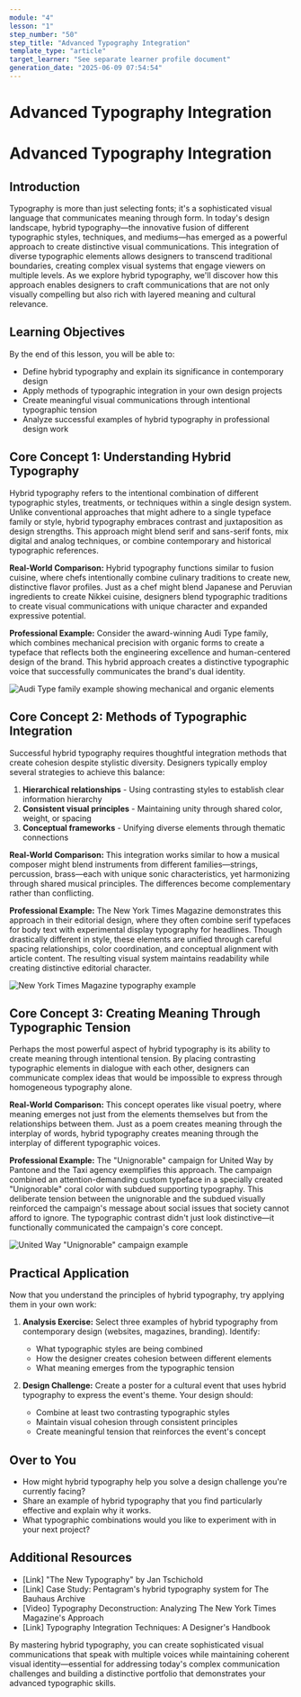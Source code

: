 ```yaml
---
module: "4"
lesson: "1"
step_number: "50"
step_title: "Advanced Typography Integration"
template_type: "article"
target_learner: "See separate learner profile document"
generation_date: "2025-06-09 07:54:54"
---
```


# Advanced Typography Integration

# Advanced Typography Integration

## Introduction

Typography is more than just selecting fonts; it's a sophisticated visual language that communicates meaning through form. In today's design landscape, hybrid typography—the innovative fusion of different typographic styles, techniques, and mediums—has emerged as a powerful approach to create distinctive visual communications. This integration of diverse typographic elements allows designers to transcend traditional boundaries, creating complex visual systems that engage viewers on multiple levels. As we explore hybrid typography, we'll discover how this approach enables designers to craft communications that are not only visually compelling but also rich with layered meaning and cultural relevance.

## Learning Objectives
By the end of this lesson, you will be able to:
- Define hybrid typography and explain its significance in contemporary design
- Apply methods of typographic integration in your own design projects
- Create meaningful visual communications through intentional typographic tension
- Analyze successful examples of hybrid typography in professional design work

## Core Concept 1: Understanding Hybrid Typography

Hybrid typography refers to the intentional combination of different typographic styles, treatments, or techniques within a single design system. Unlike conventional approaches that might adhere to a single typeface family or style, hybrid typography embraces contrast and juxtaposition as design strengths. This approach might blend serif and sans-serif fonts, mix digital and analog techniques, or combine contemporary and historical typographic references.

**Real-World Comparison:** Hybrid typography functions similar to fusion cuisine, where chefs intentionally combine culinary traditions to create new, distinctive flavor profiles. Just as a chef might blend Japanese and Peruvian ingredients to create Nikkei cuisine, designers blend typographic traditions to create visual communications with unique character and expanded expressive potential.

**Professional Example:** Consider the award-winning Audi Type family, which combines mechanical precision with organic forms to create a typeface that reflects both the engineering excellence and human-centered design of the brand. This hybrid approach creates a distinctive typographic voice that successfully communicates the brand's dual identity.

![Audi Type family example showing mechanical and organic elements](https://placeholder-for-audi-type-image.com)

## Core Concept 2: Methods of Typographic Integration

Successful hybrid typography requires thoughtful integration methods that create cohesion despite stylistic diversity. Designers typically employ several strategies to achieve this balance:

1. **Hierarchical relationships** - Using contrasting styles to establish clear information hierarchy
2. **Consistent visual principles** - Maintaining unity through shared color, weight, or spacing
3. **Conceptual frameworks** - Unifying diverse elements through thematic connections

**Real-World Comparison:** This integration works similar to how a musical composer might blend instruments from different families—strings, percussion, brass—each with unique sonic characteristics, yet harmonizing through shared musical principles. The differences become complementary rather than conflicting.

**Professional Example:** The New York Times Magazine demonstrates this approach in their editorial design, where they often combine serif typefaces for body text with experimental display typography for headlines. Though drastically different in style, these elements are unified through careful spacing relationships, color coordination, and conceptual alignment with article content. The resulting visual system maintains readability while creating distinctive editorial character.

![New York Times Magazine typography example](https://placeholder-for-nyt-magazine-image.com)

## Core Concept 3: Creating Meaning Through Typographic Tension

Perhaps the most powerful aspect of hybrid typography is its ability to create meaning through intentional tension. By placing contrasting typographic elements in dialogue with each other, designers can communicate complex ideas that would be impossible to express through homogeneous typography alone.

**Real-World Comparison:** This concept operates like visual poetry, where meaning emerges not just from the elements themselves but from the relationships between them. Just as a poem creates meaning through the interplay of words, hybrid typography creates meaning through the interplay of different typographic voices.

**Professional Example:** The "Unignorable" campaign for United Way by Pantone and the Taxi agency exemplifies this approach. The campaign combined an attention-demanding custom typeface in a specially created "Unignorable" coral color with subdued supporting typography. This deliberate tension between the unignorable and the subdued visually reinforced the campaign's message about social issues that society cannot afford to ignore. The typographic contrast didn't just look distinctive—it functionally communicated the campaign's core concept.

![United Way "Unignorable" campaign example](https://placeholder-for-unignorable-campaign-image.com)

## Practical Application

Now that you understand the principles of hybrid typography, try applying them in your own work:

1. **Analysis Exercise:** Select three examples of hybrid typography from contemporary design (websites, magazines, branding). Identify:
   - What typographic styles are being combined
   - How the designer creates cohesion between different elements
   - What meaning emerges from the typographic tension

2. **Design Challenge:** Create a poster for a cultural event that uses hybrid typography to express the event's theme. Your design should:
   - Combine at least two contrasting typographic styles
   - Maintain visual cohesion through consistent principles
   - Create meaningful tension that reinforces the event's concept

## Over to You

- How might hybrid typography help you solve a design challenge you're currently facing?
- Share an example of hybrid typography that you find particularly effective and explain why it works.
- What typographic combinations would you like to experiment with in your next project?

## Additional Resources

- [Link] "The New Typography" by Jan Tschichold
- [Link] Case Study: Pentagram's hybrid typography system for The Bauhaus Archive
- [Video] Typography Deconstruction: Analyzing The New York Times Magazine's Approach
- [Link] Typography Integration Techniques: A Designer's Handbook

By mastering hybrid typography, you can create sophisticated visual communications that speak with multiple voices while maintaining coherent visual identity—essential for addressing today's complex communication challenges and building a distinctive portfolio that demonstrates your advanced typographic skills.